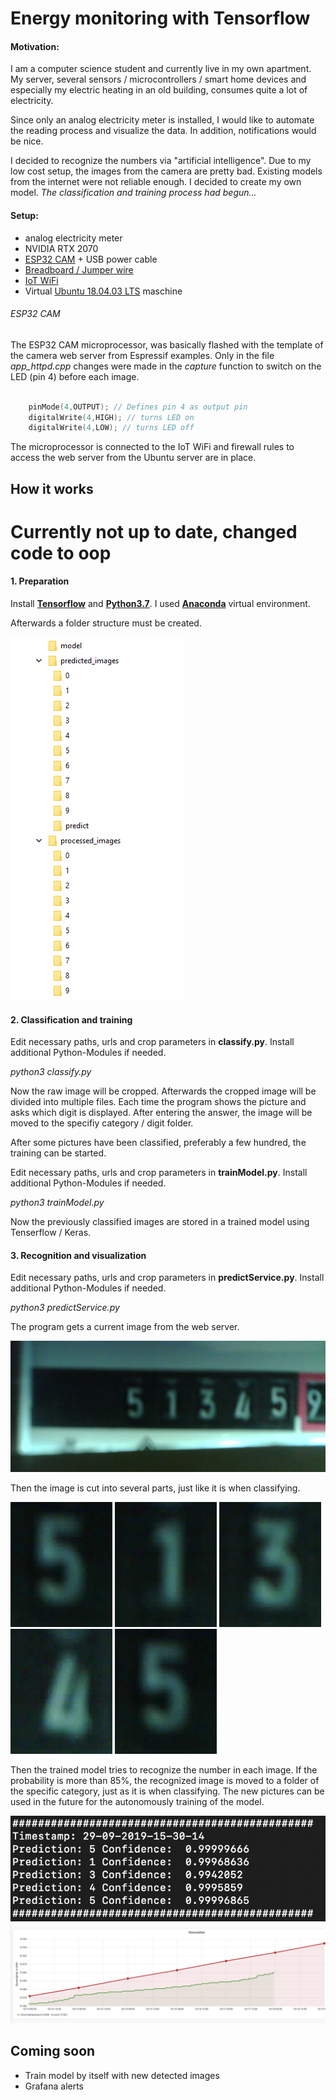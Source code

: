 # Energy monitoring with Tensorflow

#### Motivation:

I am a computer science student and currently live in my own apartment. My server, several sensors / microcontrollers / smart home devices and especially my electric heating in an old building, consumes quite a lot of electricity.

Since only an analog electricity meter is installed, I would like to automate the reading process and visualize the data. In addition, notifications would be nice.

I decided to recognize the numbers via "artificial intelligence". Due to my low cost setup, the images from the camera are pretty bad. Existing models from the internet were not reliable enough. I decided to create my own model. *The classification and training process had begun...*

#### Setup:

- analog electricity meter
- NVIDIA RTX 2070
- [ESP32 CAM](https://www.amazon.de/QooTec-ESP32-CAM-Bluetooth-Development-Arduino/dp/B07RDHX18P/ref=sr_1_3?__mk_de_DE=%C3%85M%C3%85%C5%BD%C3%95%C3%91&keywords=esp32+cam&qid=1569767194&s=computers&sr=1-3 "ESP32 CAM") + USB power cable
- [Breadboard / Jumper wire](https://www.amazon.de/AZDelivery-%E2%AD%90%E2%AD%90%E2%AD%90%E2%AD%90%E2%AD%90-Jumper-Breadboard-Arduino/dp/B078JGQKWP/ref=sr_1_5?__mk_de_DE=%C3%85M%C3%85%C5%BD%C3%95%C3%91&keywords=breadboard+jumper&qid=1569767386&s=gateway&sr=8-5 "Breadboard / Jumper wire")
- [IoT WiFi](https://www.sophos.com/de-de/products/next-gen-firewall.aspx "IoT WiFi")
- Virtual [Ubuntu 18.04.03 LTS](https://ubuntu.com/download/desktop "Ubuntu 18.04.03 LTS") maschine


###### ESP32 CAM

The ESP32 CAM microprocessor, was basically flashed with the template of the camera web server from Espressif examples. Only in the file *app_httpd.cpp* changes were made in the *capture* function to switch on the LED (pin 4) before each image.

```cpp

    pinMode(4,OUTPUT); // Defines pin 4 as output pin
    digitalWrite(4,HIGH); // turns LED on
    digitalWrite(4,LOW); // turns LED off

```

The microprocessor is connected to the IoT WiFi and firewall rules to access the web server from the Ubuntu server are in place.

## How it works

# Currently not up to date, changed code to oop

#### 1. Preparation

Install **[Tensorflow](https://www.tensorflow.org/ "Tensorflow")** and **[Python3.7](https://www.anaconda.com/ "Python3.7")**. 
I used **[Anaconda](https://www.anaconda.com/ "Anaconda")** virtual environment.

Afterwards a folder structure must be created. 

![Folder structure](/readme_images/folders.PNG "Folder structure")

#### 2. Classification and training

Edit necessary paths, urls and crop parameters in **classify.py**. Install additional Python-Modules if needed.

*python3 classify.py*

Now the raw image will be cropped. Afterwards the cropped image will be divided into multiple files. Each time the program shows the picture and asks which digit is displayed. After entering the answer, the image will be moved to the specifiy category / digit folder.

After some pictures have been classified, preferably a few hundred, the training can be started. 

Edit necessary paths, urls and crop parameters in **trainModel.py**. Install additional Python-Modules if needed.

*python3 trainModel.py*

Now the previously classified images are stored in a trained model using Tenserflow / Keras.


#### 3. Recognition and visualization

Edit necessary paths, urls and crop parameters in **predictService.py**. Install additional Python-Modules if needed.

*python3 predictService.py*

The program gets a current image from the web server.

![Raw image](/readme_images/29-09-2019-15-40-03.png "Raw image")

Then the image is cut into several parts, just like it is when classifying.

![Cropped image](/readme_images/1569764404.png "Cropped image")
![Cropped image](/readme_images/1569764406.png "Cropped image")
![Cropped image](/readme_images/1569764408.png "Cropped image")
![Cropped image](/readme_images/1569764410.png "Cropped image")
![Cropped image](/readme_images/1569764412.png "Cropped image")

Then the trained model tries to recognize the number in each image. If the probability is more than 85%, the recognized image is moved to a folder of the specific category, just as it is when classifying. The new pictures can be used in the future for the autonomously training of the model.

![Prediction / log file](/readme_images/Bildschirmfoto%202019-09-29%20um%2015.48.46.png "Prediction / log file")
![Grafana](/readme_images/grafana.png "Grafana")

## Coming soon

- Train model by itself with new detected images
- Grafana alerts
